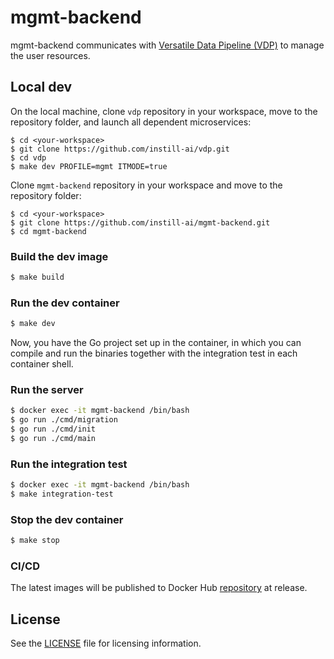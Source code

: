 # mgmt-backend

mgmt-backend communicates with [Versatile Data Pipeline (VDP)](https://github.com/instill-ai/vdp) to manage the user resources.

## Local dev

On the local machine, clone `vdp` repository in your workspace, move to the repository folder, and launch all dependent microservices:
```
$ cd <your-workspace>
$ git clone https://github.com/instill-ai/vdp.git
$ cd vdp
$ make dev PROFILE=mgmt ITMODE=true
```

Clone `mgmt-backend` repository in your workspace and move to the repository folder:
```
$ cd <your-workspace>
$ git clone https://github.com/instill-ai/mgmt-backend.git
$ cd mgmt-backend
```

### Build the dev image

```bash
$ make build
```

### Run the dev container

```bash
$ make dev
```

Now, you have the Go project set up in the container, in which you can compile and run the binaries together with the integration test in each container shell.

### Run the server

```bash
$ docker exec -it mgmt-backend /bin/bash
$ go run ./cmd/migration
$ go run ./cmd/init
$ go run ./cmd/main
```

### Run the integration test

``` bash
$ docker exec -it mgmt-backend /bin/bash
$ make integration-test
```

### Stop the dev container

```bash
$ make stop
```

### CI/CD

The latest images will be published to Docker Hub [repository](https://hub.docker.com/r/instill/mgmt-backend) at release.

## License

See the [LICENSE](./LICENSE) file for licensing information.
